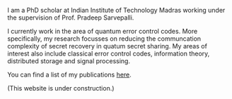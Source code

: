 I am a PhD scholar at Indian Institute of Technology Madras working under the supervision of Prof. Pradeep Sarvepalli.

I currently work in the area of quantum error control codes. More specifically, my research focusses on reducing the communcation complexity of secret recovery in quatum secret sharing. My areas of interest also include classical error control codes, information theory, distributed storage and signal processing.

You can find a list of my publications [here](https://scholar.google.com/citations?hl=en&user=A2XSWuUAAAAJ&view_op=list_works&sortby=pubdate).

(This website is under construction.)
